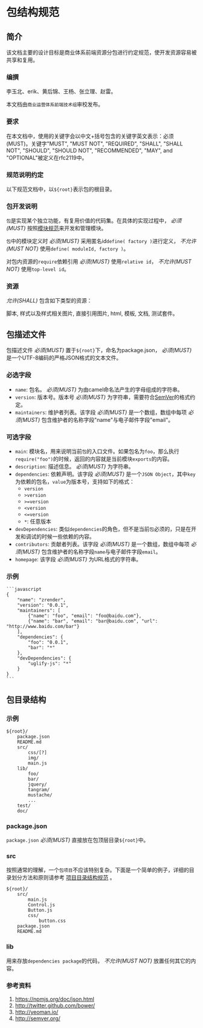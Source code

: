# 包结构规范

## 简介

该文档主要的设计目标是商业体系前端资源分包进行约定规范，使开发资源容易被共享和复用。

### 编撰

李玉北、erik、黄后锦、王杨、张立理、赵雷。

本文档由`商业运营体系前端技术组`审校发布。

### 要求

在本文档中，使用的关键字会以中文+括号包含的关键字英文表示：必须(MUST)。关键字"MUST", "MUST NOT", "REQUIRED", "SHALL", "SHALL NOT", "SHOULD", "SHOULD NOT", "RECOMMENDED", "MAY", and "OPTIONAL"被定义在rfc2119中。

### 规范说明约定

以下规范文档中，以`${root}`表示包的根目录。

### 包开发说明

`包`是实现某个独立功能，有复用价值的代码集。在具体的实现过程中， *必须(MUST)* 按照[模块规范](module.text)来开发和管理模块。

`包`中的模块定义时 *必须(MUST)* 采用匿名id`define( factory )`进行定义， *不允许(MUST NOT)* 使用`define( moduleId, factory )`。

对包内资源的`require`依赖引用 *必须(MUST)* 使用`relative id`， *不允许(MUST NOT)* 使用`top-level id`。

### 资源

*允许(SHALL)* 包含如下类型的资源：

脚本, 样式以及样式相关图片, 直接引用图片, html, 模板, 文档, 测试套件。

## 包描述文件

包描述文件 *必须(MUST)* 置于`${root}`下，命名为package.json， *必须(MUST)* 是一个UTF-8编码的严格JSON格式的文本文件。

### 必选字段

+ `name`: 包名。 *必须(MUST)* 为由camel命名法产生的字母组成的字符串。
+ `version`: 版本号。版本号 *必须(MUST)* 为字符串，需要符合[SemVer](http://semver.org/)的格式约定。
+ `maintainers`: 维护者列表。该字段 *必须(MUST)* 是一个数组，数组中每项 *必须(MUST)* 包含维护者的名称字段"name"与电子邮件字段"email"。

### 可选字段

+ `main`: 模块名，用来说明当前`包`的入口文件。如果包名为`foo`，那么执行`require("foo")`的时候，返回的内容就是当前模块`exports`的内容。
+ `description`: 描述信息。 *必须(MUST)* 为字符串。
+ `dependencies`: 依赖声明。该字段 *必须(MUST)* 是一个`JSON Object`，其中`key`为依赖的包名，`value`为版本号，支持如下的格式：
    + `version`
    + `>version`
    + `>=version`
    + `<version`
    + `<=version`
    + `*`: 任意版本
+ `devDependencies`: 类似`dependencies`的角色，但不是当前`包`必须的，只是在开发和调试的时候一些依赖的内容。
+ `contributors`: 贡献者列表。该字段 *必须(MUST)* 是一个数组，数组中每项 *必须(MUST)* 包含维护者的名称字段`name`与电子邮件字段`email`。
+ `homepage`: 该字段 *必须(MUST)* 为URL格式的字符串。

### 示例

    ```javascript
    {
        "name": "zrender",
        "version": "0.0.1",
        "maintainers": [
            {"name": "foo", "email": "foo@baidu.com"},
            {"name": "bar", "email": "bar@baidu.com", "url": "http://www.baidu.com/bar"}
        ],
        "dependencies": {
            "foo": "0.0.1",
            "bar": "*"
        },
        "devDependencies": {
            "uglify-js": "*"
        }
    }
    ```

## 包目录结构

### 示例

    ${root}/
        package.json
        README.md
        src/
            css/[?]
            img/
            main.js
        lib/
            foo/
            bar/
            jquery/
            tangram/
            mustache/
            ...
        test/
        doc/

### package.json

`package.json` *必须(MUST)* 直接放在包顶层目录`${root}`中。

### src

按照通常的理解，一个`包项目`不应该特别复杂。下面是一个简单的例子，详细的目录划分方法和原则请参考 [项目目录结构规范](directory.md) 。

    ${root}/
        src/
            main.js
            Control.js
            Button.js
            css/
                button.css
        package.json
        README.md

### lib

用来存放`dependencies package`的代码， *不允许(MUST NOT)* 放置任何其它的内容。


### 参考资料

1. <https://npmjs.org/doc/json.html>
2. <http://twitter.github.com/bower/>
3. <http://yeoman.io/>
4. <http://semver.org/>
